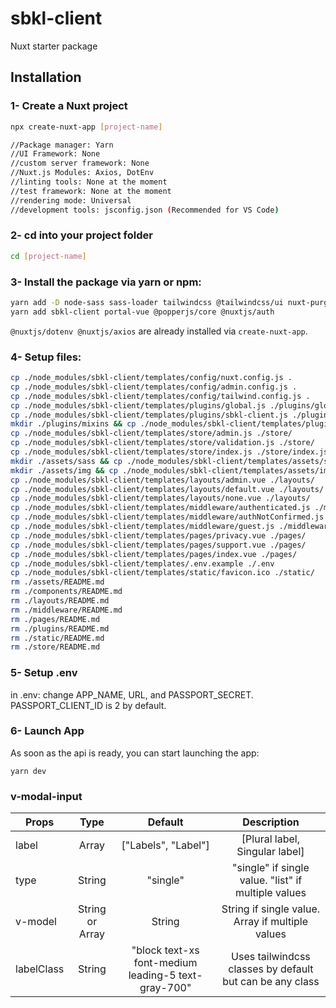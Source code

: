 # sbkl-client

Nuxt starter package

## Installation

### 1- Create a Nuxt project

```bash
npx create-nuxt-app [project-name]

//Package manager: Yarn
//UI Framework: None
//custom server framework: None
//Nuxt.js Modules: Axios, DotEnv
//linting tools: None at the moment
//test framework: None at the moment
//rendering mode: Universal
//development tools: jsconfig.json (Recommended for VS Code)
```

### 2- cd into your project folder

```bash
cd [project-name]
```

### 3- Install the package via yarn or npm:

```bash
yarn add -D node-sass sass-loader tailwindcss @tailwindcss/ui nuxt-purgecss
yarn add sbkl-client portal-vue @popperjs/core @nuxtjs/auth
```

`@nuxtjs/dotenv @nuxtjs/axios` are already installed via `create-nuxt-app`.

### 4- Setup files:

```bash
cp ./node_modules/sbkl-client/templates/config/nuxt.config.js .
cp ./node_modules/sbkl-client/templates/config/admin.config.js .
cp ./node_modules/sbkl-client/templates/config/tailwind.config.js .
cp ./node_modules/sbkl-client/templates/plugins/global.js ./plugins/global.js
cp ./node_modules/sbkl-client/templates/plugins/sbkl-client.js ./plugins/
mkdir ./plugins/mixins && cp ./node_modules/sbkl-client/templates/plugins/mixins/responsive.js ./plugins/mixins/
cp ./node_modules/sbkl-client/templates/store/admin.js ./store/
cp ./node_modules/sbkl-client/templates/store/validation.js ./store/
cp ./node_modules/sbkl-client/templates/store/index.js ./store/index.js
mkdir ./assets/sass && cp ./node_modules/sbkl-client/templates/assets/sass/tailwind.sass ./assets/sass/
mkdir ./assets/img && cp ./node_modules/sbkl-client/templates/assets/img/rstore_icon_gray_bg.png ./assets/img/
cp ./node_modules/sbkl-client/templates/layouts/admin.vue ./layouts/
cp ./node_modules/sbkl-client/templates/layouts/default.vue ./layouts/
cp ./node_modules/sbkl-client/templates/layouts/none.vue ./layouts/
cp ./node_modules/sbkl-client/templates/middleware/authenticated.js ./middleware/
cp ./node_modules/sbkl-client/templates/middleware/authNotConfirmed.js ./middleware/
cp ./node_modules/sbkl-client/templates/middleware/guest.js ./middleware/
cp ./node_modules/sbkl-client/templates/pages/privacy.vue ./pages/
cp ./node_modules/sbkl-client/templates/pages/support.vue ./pages/
cp ./node_modules/sbkl-client/templates/pages/index.vue ./pages/
cp ./node_modules/sbkl-client/templates/.env.example ./.env
cp ./node_modules/sbkl-client/templates/static/favicon.ico ./static/
rm ./assets/README.md
rm ./components/README.md
rm ./layouts/README.md
rm ./middleware/README.md
rm ./pages/README.md
rm ./plugins/README.md
rm ./static/README.md
rm ./store/README.md
```

### 5- Setup .env

in .env: change APP_NAME, URL, and PASSPORT_SECRET. PASSPORT_CLIENT_ID is 2 by default.

### 6- Launch App

As soon as the api is ready, you can start launching the app:

```
yarn dev
```

### v-modal-input

| Props      |      Type       |                       Default                       |                       Description                        |
| ---------- | :-------------: | :-------------------------------------------------: | :------------------------------------------------------: |
| label      |      Array      |                 ["Labels", "Label"]                 |              [Plural label, Singular label]              |
| type       |     String      |                      "single"                       |   "single" if single value. "list" if multiple values    |
| v-model    | String or Array |                       String                        |     String if single value. Array if multiple values     |
| labelClass |     String      | "block text-xs font-medium leading-5 text-gray-700" | Uses tailwindcss classes by default but can be any class |
